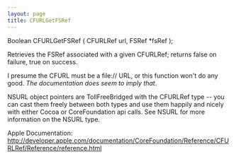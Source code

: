 ```yaml
---
layout: page
title: CFURLGetFSRef
---
```


    
 Boolean CFURLGetFSRef (
    CFURLRef url,
    FSRef *fsRef
 );


Retrieves the FSRef associated with a given CFURLRef; returns false on failure, true on success.

I presume the CFURL must be a file:// URL, or this function won't do any good. *The documentation does seem to imply that*.

NSURL object pointers are TollFreeBridged with the CFURLRef type -- you can cast them freely between both types and use them happily and nicely with either Cocoa or CoreFoundation api calls. See NSURL for more information on the NSURL type.

Apple Documentation:
http://developer.apple.com/documentation/CoreFoundation/Reference/CFURLRef/Reference/reference.html

